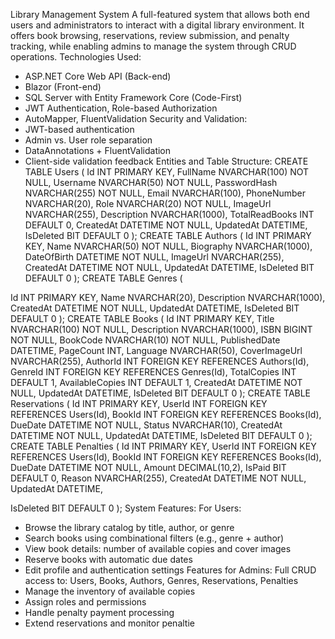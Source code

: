 Library Management System
A full-featured system that allows both end users and administrators to interact with a
digital library environment. It offers book browsing, reservations, review submission, and
penalty tracking, while enabling admins to manage the system through CRUD operations.
Technologies Used:
- ASP.NET Core Web API (Back-end)
- Blazor (Front-end)
- SQL Server with Entity Framework Core (Code-First)
- JWT Authentication, Role-based Authorization
- AutoMapper, FluentValidation
Security and Validation:
- JWT-based authentication
- Admin vs. User role separation
- DataAnnotations + FluentValidation
- Client-side validation feedback
Entities and Table Structure:
CREATE TABLE Users (
Id INT PRIMARY KEY,
FullName NVARCHAR(100) NOT NULL,
Username NVARCHAR(50) NOT NULL,
PasswordHash NVARCHAR(255) NOT NULL,
Email NVARCHAR(100),
PhoneNumber NVARCHAR(20),
Role NVARCHAR(20) NOT NULL,
ImageUrl NVARCHAR(255),
Description NVARCHAR(1000),
TotalReadBooks INT DEFAULT 0,
CreatedAt DATETIME NOT NULL,
UpdatedAt DATETIME,
IsDeleted BIT DEFAULT 0
);
CREATE TABLE Authors (
Id INT PRIMARY KEY,
Name NVARCHAR(50) NOT NULL,
Biography NVARCHAR(1000),
DateOfBirth DATETIME NOT NULL,
ImageUrl NVARCHAR(255),
CreatedAt DATETIME NOT NULL,
UpdatedAt DATETIME,
IsDeleted BIT DEFAULT 0
);
CREATE TABLE Genres (

Id INT PRIMARY KEY,
Name NVARCHAR(20),
Description NVARCHAR(1000),
CreatedAt DATETIME NOT NULL,
UpdatedAt DATETIME,
IsDeleted BIT DEFAULT 0
);
CREATE TABLE Books (
Id INT PRIMARY KEY,
Title NVARCHAR(100) NOT NULL,
Description NVARCHAR(1000),
ISBN BIGINT NOT NULL,
BookCode NVARCHAR(10) NOT NULL,
PublishedDate DATETIME,
PageCount INT,
Language NVARCHAR(50),
CoverImageUrl NVARCHAR(255),
AuthorId INT FOREIGN KEY REFERENCES Authors(Id),
GenreId INT FOREIGN KEY REFERENCES Genres(Id),
TotalCopies INT DEFAULT 1,
AvailableCopies INT DEFAULT 1,
CreatedAt DATETIME NOT NULL,
UpdatedAt DATETIME,
IsDeleted BIT DEFAULT 0
);
CREATE TABLE Reservations (
Id INT PRIMARY KEY,
UserId INT FOREIGN KEY REFERENCES Users(Id),
BookId INT FOREIGN KEY REFERENCES Books(Id),
DueDate DATETIME NOT NULL,
Status NVARCHAR(10),
CreatedAt DATETIME NOT NULL,
UpdatedAt DATETIME,
IsDeleted BIT DEFAULT 0
);
CREATE TABLE Penalties (
Id INT PRIMARY KEY,
UserId INT FOREIGN KEY REFERENCES Users(Id),
BookId INT FOREIGN KEY REFERENCES Books(Id),
DueDate DATETIME NOT NULL,
Amount DECIMAL(10,2),
IsPaid BIT DEFAULT 0,
Reason NVARCHAR(255),
CreatedAt DATETIME NOT NULL,
UpdatedAt DATETIME,

IsDeleted BIT DEFAULT 0
);
System Features:
For Users:
- Browse the library catalog by title, author, or genre
- Search books using combinational filters (e.g., genre + author)
- View book details: number of available copies and cover images
- Reserve books with automatic due dates
- Edit profile and authentication settings
Features for Admins:
Full CRUD access to:
Users, Books, Authors, Genres, Reservations, Penalties
- Manage the inventory of available copies
- Assign roles and permissions
- Handle penalty payment processing
- Extend reservations and monitor penaltie
